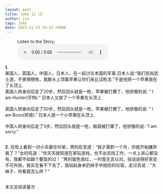 ```yaml
---
layout: post
title: Joke 11（2）
author: jin
tags: Joke
date: 2023-11-23 14:33 +0800
---
```


<figure>
  <figcaption>Listen to the Story:</figcaption>
  <audio controls src="/ttsmaker-file-2023-11-23-15-27-10.mp3">
    <a href="/ttsmaker-file-2023-11-23-15-27-10.mp3"> Download audio </a>
  </audio>
</figure>


**1.** 
<br>
美国人，英国人，中国人，日本人，在一起讨论本国的军事.日本人说:“我们崇尚武士道，不畏惧牺牲，我敢头上顶着苹果让你们来比试枪法.“于是他把一个苹果放在了头顶上. 
<br>
美国人转身向后走了20步，然后回头就是一枪，苹果被打爆了，他骄傲的说: “ I am Hunter(亨特).” 日本人又放了一个苹果在头顶上.      
<br>
英国人转身向后走了50步，然后回头就是一枪，苹果被打爆了，他骄傲的说: “ I am Boon(邦德).”  日本人放一个小苹果在头顶上.   
<br>
中国人转身向后走了3步，然后回头就是一枪，脑袋被打爆了，他骄傲的说:  “I am sorry.”
<br>
<br>

**2.**
在街上看到一对小夫妻在吵架，男的叹息道：“我才离职一个月，你就开始嫌弃我了？”女的吼道：“你天天就知道在家玩游戏，也不出去找工作，一点上进心都没有，我都不如跟个要饭的过！
”男的面色涨红，一时竟无言以对。俗话说得好家丑不可外扬，我实在看不下去了，我站起身来扔掉手中刚捡的垃圾，走过去说：“大妹子，你看我怎么样？”
<br>
<br>
<script async src="//busuanzi.ibruce.info/busuanzi/2.3/busuanzi.pure.mini.js"></script>
本文总阅读量<span id="busuanzi_value_page_pv"></span>次
